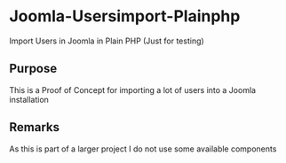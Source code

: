 # Joomla-Usersimport-Plainphp
Import Users in Joomla in Plain PHP (Just for testing)

## Purpose
This is a Proof of Concept for importing a lot of users into a Joomla installation

## Remarks
As this is part of a larger project I do not use some available components
